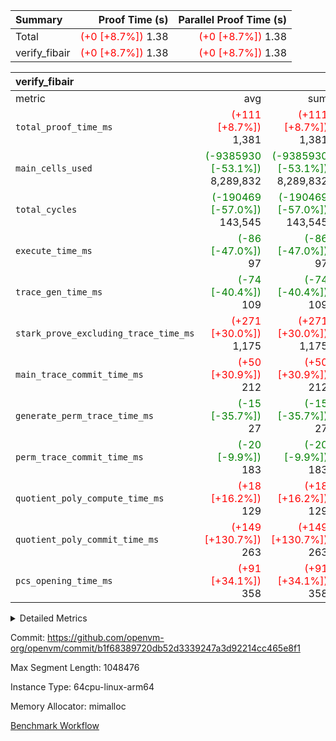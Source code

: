 | Summary | Proof Time (s) | Parallel Proof Time (s) |
|:---|---:|---:|
| Total | <span style='color: red'>(+0 [+8.7%])</span> 1.38 | <span style='color: red'>(+0 [+8.7%])</span> 1.38 |
| verify_fibair | <span style='color: red'>(+0 [+8.7%])</span> 1.38 | <span style='color: red'>(+0 [+8.7%])</span> 1.38 |


| verify_fibair |||||
|:---|---:|---:|---:|---:|
|metric|avg|sum|max|min|
| `total_proof_time_ms ` | <span style='color: red'>(+111 [+8.7%])</span> 1,381 | <span style='color: red'>(+111 [+8.7%])</span> 1,381 | <span style='color: red'>(+111 [+8.7%])</span> 1,381 | <span style='color: red'>(+111 [+8.7%])</span> 1,381 |
| `main_cells_used     ` | <span style='color: green'>(-9385930 [-53.1%])</span> 8,289,832 | <span style='color: green'>(-9385930 [-53.1%])</span> 8,289,832 | <span style='color: green'>(-9385930 [-53.1%])</span> 8,289,832 | <span style='color: green'>(-9385930 [-53.1%])</span> 8,289,832 |
| `total_cycles        ` | <span style='color: green'>(-190469 [-57.0%])</span> 143,545 | <span style='color: green'>(-190469 [-57.0%])</span> 143,545 | <span style='color: green'>(-190469 [-57.0%])</span> 143,545 | <span style='color: green'>(-190469 [-57.0%])</span> 143,545 |
| `execute_time_ms     ` | <span style='color: green'>(-86 [-47.0%])</span> 97 | <span style='color: green'>(-86 [-47.0%])</span> 97 | <span style='color: green'>(-86 [-47.0%])</span> 97 | <span style='color: green'>(-86 [-47.0%])</span> 97 |
| `trace_gen_time_ms   ` | <span style='color: green'>(-74 [-40.4%])</span> 109 | <span style='color: green'>(-74 [-40.4%])</span> 109 | <span style='color: green'>(-74 [-40.4%])</span> 109 | <span style='color: green'>(-74 [-40.4%])</span> 109 |
| `stark_prove_excluding_trace_time_ms` | <span style='color: red'>(+271 [+30.0%])</span> 1,175 | <span style='color: red'>(+271 [+30.0%])</span> 1,175 | <span style='color: red'>(+271 [+30.0%])</span> 1,175 | <span style='color: red'>(+271 [+30.0%])</span> 1,175 |
| `main_trace_commit_time_ms` | <span style='color: red'>(+50 [+30.9%])</span> 212 | <span style='color: red'>(+50 [+30.9%])</span> 212 | <span style='color: red'>(+50 [+30.9%])</span> 212 | <span style='color: red'>(+50 [+30.9%])</span> 212 |
| `generate_perm_trace_time_ms` | <span style='color: green'>(-15 [-35.7%])</span> 27 | <span style='color: green'>(-15 [-35.7%])</span> 27 | <span style='color: green'>(-15 [-35.7%])</span> 27 | <span style='color: green'>(-15 [-35.7%])</span> 27 |
| `perm_trace_commit_time_ms` | <span style='color: green'>(-20 [-9.9%])</span> 183 | <span style='color: green'>(-20 [-9.9%])</span> 183 | <span style='color: green'>(-20 [-9.9%])</span> 183 | <span style='color: green'>(-20 [-9.9%])</span> 183 |
| `quotient_poly_compute_time_ms` | <span style='color: red'>(+18 [+16.2%])</span> 129 | <span style='color: red'>(+18 [+16.2%])</span> 129 | <span style='color: red'>(+18 [+16.2%])</span> 129 | <span style='color: red'>(+18 [+16.2%])</span> 129 |
| `quotient_poly_commit_time_ms` | <span style='color: red'>(+149 [+130.7%])</span> 263 | <span style='color: red'>(+149 [+130.7%])</span> 263 | <span style='color: red'>(+149 [+130.7%])</span> 263 | <span style='color: red'>(+149 [+130.7%])</span> 263 |
| `pcs_opening_time_ms ` | <span style='color: red'>(+91 [+34.1%])</span> 358 | <span style='color: red'>(+91 [+34.1%])</span> 358 | <span style='color: red'>(+91 [+34.1%])</span> 358 | <span style='color: red'>(+91 [+34.1%])</span> 358 |



<details>
<summary>Detailed Metrics</summary>

|  | verify_program_compile_ms | total_cells | stark_prove_excluding_trace_time_ms | quotient_poly_compute_time_ms | quotient_poly_commit_time_ms | perm_trace_commit_time_ms | pcs_opening_time_ms | main_trace_commit_time_ms |
| --- | --- | --- | --- | --- | --- | --- | --- |
|  | 5 | 65,536 | 67 | 3 | 13 | 0 | 37 | 12 | 

| air_name | rows | quotient_deg | main_cols | interactions | constraints | cells |
| --- | --- | --- | --- | --- | --- | --- |
| AccessAdapterAir<2> |  | 4 |  | 5 | 11 |  | 
| AccessAdapterAir<4> |  | 4 |  | 5 | 11 |  | 
| AccessAdapterAir<8> |  | 4 |  | 5 | 11 |  | 
| FibonacciAir | 32,768 | 1 | 2 |  | 5 | 65,536 | 
| FriReducedOpeningAir |  | 4 |  | 39 | 60 |  | 
| NativePoseidon2Air<BabyBearParameters>, 1> |  | 4 |  | 136 | 530 |  | 
| PhantomAir |  | 4 |  | 3 | 4 |  | 
| ProgramAir |  | 1 |  | 1 | 4 |  | 
| VariableRangeCheckerAir |  | 1 |  | 1 | 4 |  | 
| VmAirWrapper<AluNativeAdapterAir, FieldArithmeticCoreAir> |  | 4 |  | 15 | 23 |  | 
| VmAirWrapper<BranchNativeAdapterAir, BranchEqualCoreAir<1> |  | 4 |  | 11 | 22 |  | 
| VmAirWrapper<JalNativeAdapterAir, JalCoreAir> |  | 4 |  | 7 | 6 |  | 
| VmAirWrapper<NativeAdapterAir<2, 0>, PublicValuesCoreAir> |  | 4 |  | 11 | 22 |  | 
| VmAirWrapper<NativeLoadStoreAdapterAir<1>, NativeLoadStoreCoreAir<1> |  | 4 |  | 15 | 16 |  | 
| VmAirWrapper<NativeLoadStoreAdapterAir<4>, NativeLoadStoreCoreAir<4> |  | 4 |  | 15 | 16 |  | 
| VmAirWrapper<NativeVectorizedAdapterAir<4>, FieldExtensionCoreAir> |  | 4 |  | 15 | 23 |  | 
| VmConnectorAir |  | 4 |  | 3 | 8 |  | 
| VolatileBoundaryAir |  | 4 |  | 4 | 16 |  | 

| group | trace_gen_time_ms | total_proof_time_ms | total_cycles | total_cells | stark_prove_excluding_trace_time_ms | quotient_poly_compute_time_ms | quotient_poly_commit_time_ms | perm_trace_commit_time_ms | pcs_opening_time_ms | main_trace_commit_time_ms | main_cells_used | generate_perm_trace_time_ms | execute_time_ms |
| --- | --- | --- | --- | --- | --- | --- | --- | --- | --- | --- | --- | --- | --- |
| verify_fibair | 109 | 1,381 | 143,545 | 23,616,152 | 1,175 | 129 | 263 | 183 | 358 | 212 | 8,289,832 | 27 | 97 | 

| group | air_name | rows | prep_cols | perm_cols | main_cols | cells |
| --- | --- | --- | --- | --- | --- | --- |
| verify_fibair | AccessAdapterAir<2> | 32,768 |  | 12 | 11 | 753,664 | 
| verify_fibair | AccessAdapterAir<4> | 16,384 |  | 12 | 13 | 409,600 | 
| verify_fibair | AccessAdapterAir<8> | 128 |  | 12 | 17 | 3,712 | 
| verify_fibair | FriReducedOpeningAir | 1,024 |  | 44 | 27 | 72,704 | 
| verify_fibair | NativePoseidon2Air<BabyBearParameters>, 1> | 16,384 |  | 160 | 399 | 9,158,656 | 
| verify_fibair | PhantomAir | 4,096 |  | 8 | 6 | 57,344 | 
| verify_fibair | ProgramAir | 8,192 |  | 8 | 10 | 147,456 | 
| verify_fibair | VariableRangeCheckerAir | 262,144 | 2 | 8 | 1 | 2,359,296 | 
| verify_fibair | VmAirWrapper<AluNativeAdapterAir, FieldArithmeticCoreAir> | 131,072 |  | 20 | 29 | 6,422,528 | 
| verify_fibair | VmAirWrapper<BranchNativeAdapterAir, BranchEqualCoreAir<1> | 16,384 |  | 16 | 23 | 638,976 | 
| verify_fibair | VmAirWrapper<JalNativeAdapterAir, JalCoreAir> | 4,096 |  | 12 | 9 | 86,016 | 
| verify_fibair | VmAirWrapper<NativeLoadStoreAdapterAir<1>, NativeLoadStoreCoreAir<1> | 32,768 |  | 24 | 22 | 1,507,328 | 
| verify_fibair | VmAirWrapper<NativeLoadStoreAdapterAir<4>, NativeLoadStoreCoreAir<4> | 16,384 |  | 24 | 31 | 901,120 | 
| verify_fibair | VmAirWrapper<NativeVectorizedAdapterAir<4>, FieldExtensionCoreAir> | 8,192 |  | 20 | 38 | 475,136 | 
| verify_fibair | VmConnectorAir | 2 | 1 | 8 | 4 | 24 | 
| verify_fibair | VolatileBoundaryAir | 32,768 |  | 8 | 11 | 622,592 | 

</details>


Commit: https://github.com/openvm-org/openvm/commit/b1f68389720db52d3339247a3d92214cc465e8f1

Max Segment Length: 1048476

Instance Type: 64cpu-linux-arm64

Memory Allocator: mimalloc

[Benchmark Workflow](https://github.com/openvm-org/openvm/actions/runs/14133198015)
